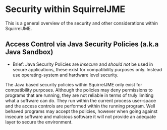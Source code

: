 # Security within SquirrelJME

This is a general overview of the security and other considerations
within SquirrelJME.

## Access Control via Java Security Policies (a.k.a Java Sandbox)

 * Brief: Java Security Policies are _insecure_ and _should not_ be used
   in secure applications, these exist for compatibility purposes only. Instead
   use operating-system and hardware level security.

The Java based security policies within SquirrelJME only exist for
compatibility purposes. Although the policies may deny permissions to programs
that are running, they are not reliable in terms of truly limiting what a
software can do. They run within the current process user-space and the access
controls are performed within the running program. Well behaved programs may
accept the policies, however when going against insecure software and
malicious software it will not provide an adequate layer to secure the
environment.

